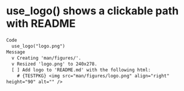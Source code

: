 # use_logo() shows a clickable path with README

    Code
      use_logo("logo.png")
    Message
      v Creating 'man/figures/'.
      v Resized 'logo.png' to 240x278.
      [ ] Add logo to 'README.md' with the following html:
        # {TESTPKG} <img src="man/figures/logo.png" align="right" height="90" alt="" />

